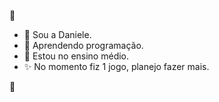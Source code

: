 🔅
- 👋 Sou a Daniele.
- 👀 Aprendendo programação.
- 🌠 Estou no ensino médio.
- ✨ No momento fiz 1 jogo, planejo fazer mais.

🔅
